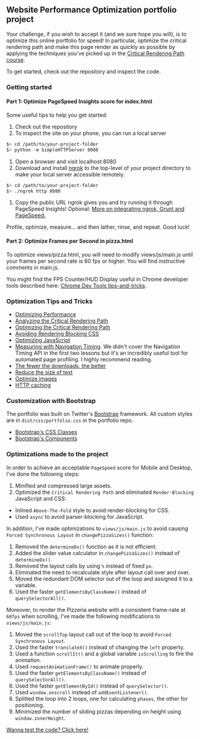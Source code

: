 ## Website Performance Optimization portfolio project

Your challenge, if you wish to accept it (and we sure hope you will), is to optimize this online portfolio for speed! In particular, optimize the critical rendering path and make this page render as quickly as possible by applying the techniques you've picked up in the [Critical Rendering Path course](https://www.udacity.com/course/ud884).

To get started, check out the repository and inspect the code.

### Getting started

#### Part 1: Optimize PageSpeed Insights score for index.html

Some useful tips to help you get started:

1. Check out the repository
1. To inspect the site on your phone, you can run a local server

  ```bash
  $> cd /path/to/your-project-folder
  $> python -m SimpleHTTPServer 8080
  ```

1. Open a browser and visit localhost:8080
1. Download and install [ngrok](https://ngrok.com/) to the top-level of your project directory to make your local server accessible remotely.

  ``` bash
  $> cd /path/to/your-project-folder
  $> ./ngrok http 8080
  ```

1. Copy the public URL ngrok gives you and try running it through PageSpeed Insights! Optional: [More on integrating ngrok, Grunt and PageSpeed.](http://www.jamescryer.com/2014/06/12/grunt-pagespeed-and-ngrok-locally-testing/)

Profile, optimize, measure... and then lather, rinse, and repeat. Good luck!

#### Part 2: Optimize Frames per Second in pizza.html

To optimize views/pizza.html, you will need to modify views/js/main.js until your frames per second rate is 60 fps or higher. You will find instructive comments in main.js.

You might find the FPS Counter/HUD Display useful in Chrome developer tools described here: [Chrome Dev Tools tips-and-tricks](https://developer.chrome.com/devtools/docs/tips-and-tricks).

### Optimization Tips and Tricks
* [Optimizing Performance](https://developers.google.com/web/fundamentals/performance/ "web performance")
* [Analyzing the Critical Rendering Path](https://developers.google.com/web/fundamentals/performance/critical-rendering-path/analyzing-crp.html "analyzing crp")
* [Optimizing the Critical Rendering Path](https://developers.google.com/web/fundamentals/performance/critical-rendering-path/optimizing-critical-rendering-path.html "optimize the crp!")
* [Avoiding Rendering Blocking CSS](https://developers.google.com/web/fundamentals/performance/critical-rendering-path/render-blocking-css.html "render blocking css")
* [Optimizing JavaScript](https://developers.google.com/web/fundamentals/performance/critical-rendering-path/adding-interactivity-with-javascript.html "javascript")
* [Measuring with Navigation Timing](https://developers.google.com/web/fundamentals/performance/critical-rendering-path/measure-crp.html "nav timing api"). We didn't cover the Navigation Timing API in the first two lessons but it's an incredibly useful tool for automated page profiling. I highly recommend reading.
* <a href="https://developers.google.com/web/fundamentals/performance/optimizing-content-efficiency/eliminate-downloads.html">The fewer the downloads, the better</a>
* <a href="https://developers.google.com/web/fundamentals/performance/optimizing-content-efficiency/optimize-encoding-and-transfer.html">Reduce the size of text</a>
* <a href="https://developers.google.com/web/fundamentals/performance/optimizing-content-efficiency/image-optimization.html">Optimize images</a>
* <a href="https://developers.google.com/web/fundamentals/performance/optimizing-content-efficiency/http-caching.html">HTTP caching</a>

### Customization with Bootstrap
The portfolio was built on Twitter's <a href="http://getbootstrap.com/">Bootstrap</a> framework. All custom styles are in `dist/css/portfolio.css` in the portfolio repo.

* <a href="http://getbootstrap.com/css/">Bootstrap's CSS Classes</a>
* <a href="http://getbootstrap.com/components/">Bootstrap's Components</a>

### Optimizations made to the project
In order to achieve an acceptable `PageSpeed` score for Mobile and Desktop, I've done the following steps:
1. Minified and compressed large assets.
2. Optimized the `Critical Rendering Path` and eliminated `Render-Blocking` JavaScript and CSS:
  * Inlined `Above-The-Fold` style to avoid render-blocking for CSS.
  * Used `async` to avoid parser-blocking for JavaScript.

In addition, I've made optimizations to `views/js/main.js` to avoid causing `Forced Synchronous Layout` in `changePizzaSizes()` function:
1. Removed the `determineDx()` function as it is not efficient.
2. Added the slider value calculator in `changePizzaSizes()` instead of `determineDx()`.
3. Removed the layout calls by using `%` instead of fixed `px`.
4. Eliminated the need to recalculate style after layout call over and over.
5. Moved the redundant DOM selector out of the loop and assigned it to a variable.
6. Used the faster `getElementsByClassName()` instead of `querySelectorAll()`.

Moreover, to render the Pizzeria website with a consistent frame-rate at `60fps` when scrolling, I've made the following modifications to `views/js/main.js`:
1. Moved the `scrollTop` layout call out of the loop to avoid `Forced Synchronous Layout`.
2. Used the faster `translateX()` instead of changing the `left` property.
3. Used a function `scrollIt()` and a global variable `isScrolling` to fire the animation.
4. Used `requestAnimationFrame()` to animate properly.
5. Used the faster `getElementsByClassName()` instead of `querySelectorAll()`.
6. Used the faster `getElementById()` instead of `querySelector()`.
7. Used `window.onscroll` instead of `addEventListener()`.
8. Splitted the loop into 2 loops, one for calculating `phases`, the other for positioning.
9. Minimized the number of sliding pizzas depending on height using `window.innerHeight`.

[Wanna test the code? Click here!](https://sami-almalki.github.io/frontend-nanodegree-mobile-portfolio/)
